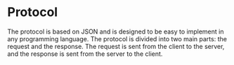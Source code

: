 # Protocol

The protocol is based on JSON and is designed to be easy to implement in any programming language. The protocol is divided into two main parts: the request and the response. The request is sent from the client to the server, and the response is sent from the server to the client.